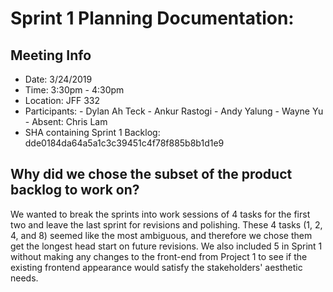 # Sprint 1 Planning Documentation:

## Meeting Info

- Date: 3/24/2019
- Time: 3:30pm - 4:30pm
- Location: JFF 332
- Participants: - Dylan Ah Teck - Ankur Rastogi - Andy Yalung - Wayne Yu - Absent: Chris Lam
- SHA containing Sprint 1 Backlog: dde0184da64a5a1c3c39451c4f78f885b8b1d1e9

## Why did we chose the subset of the product backlog to work on?

We wanted to break the sprints into work sessions of 4 tasks for the first two and leave the last sprint for revisions and polishing. These 4 tasks (1, 2, 4, and 8) seemed like the most ambiguous, and therefore we chose them get the longest head start on future revisions. We also included 5 in Sprint 1 without making any changes to the front-end from Project 1 to see if the existing frontend appearance would satisfy the stakeholders' aesthetic needs.
